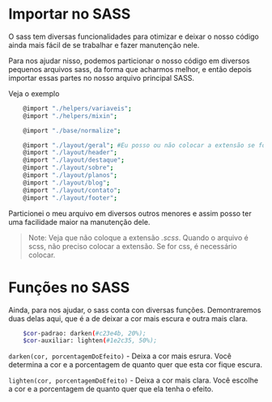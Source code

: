 # Importar no SASS
O sass tem diversas funcionalidades para otimizar e deixar o nosso código ainda mais fácil de se trabalhar e fazer manutenção nele. 

Para nos ajudar nisso, podemos particionar o nosso código em diversos pequenos arquivos sass, da forma que acharmos melhor, e então depois importar essas partes no nosso arquivo principal SASS.

Veja o exemplo
```sh 
    @import "./helpers/variaveis";
    @import "./helpers/mixin";

    @import "./base/normalize";

    @import "./layout/geral"; #Eu posso ou não colocar a extensão se for arquivo sass
    @import "./layout/header";
    @import "./layout/destaque";
    @import "./layout/sobre";
    @import "./layout/planos";
    @import "./layout/blog";
    @import "./layout/contato";
    @import "./layout/footer";
```
Particionei o meu arquivo em diversos outros menores e assim posso ter uma facilidade maior na manutenção dele. 
> Note: Veja que não coloque a extensão *.scss*. Quando o arquivo é scss, não preciso colocar a extensão. Se for css, é necessário colocar.

# Funções no SASS
Ainda, para nos ajudar, o sass conta con diversas funções. Demontraremos duas delas aqui, que é a de deixar a cor mais escura e outra mais clara. 

```sh 
    $cor-padrao: darken(#c23e4b, 20%);
    $cor-auxiliar: lighten(#1e2c35, 50%);
```
`darken(cor, porcentagemDoEfeito)` - Deixa a cor mais esrura. Você determina a cor e a porcentagem de quanto quer que esta cor fique escura.

`lighten(cor, porcentagemDoEfeito)` - Deixa a cor mais clara. Você escolhe a cor e a porcentagem de quanto quer que ela tenha o efeito.
